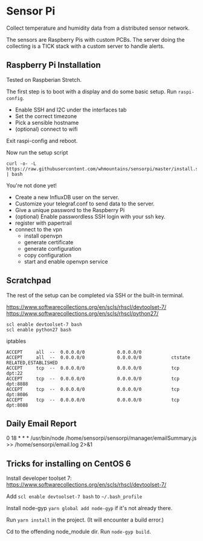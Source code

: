 # Sensor Pi

Collect temperature and humidity data from a distributed sensor network.

The sensors are Raspberry Pis with custom PCBs. The server doing the collecting
is a TICK stack with a custom server to handle alerts.

## Raspberry Pi Installation

Tested on Raspberian Stretch.

The first step is to boot with a display and do some basic setup. Run `raspi-config`.

* Enable SSH and I2C under the interfaces tab
* Set the correct timezone
* Pick a sensible hostname
* (optional) connect to wifi

Exit raspi-config and reboot.

Now run the setup script

```shell
curl -o- -L https://raw.githubusercontent.com/whmountains/sensorpi/master/install.sh | bash
```

You're not done yet!

* Create a new InfluxDB user on the server.
* Customize your telegraf.conf to send data to the server.
* Give a unique password to the Raspberry Pi
* (optional) Enable passwordless SSH login with your ssh key.
* register with papertrail
* connect to the vpn
  * install openvpn
  * generate certificate
  * generate configuration
  * copy configuration
  * start and enable openvpn service

## Scratchpad

The rest of the setup can be completed via SSH or the built-in terminal.

https://www.softwarecollections.org/en/scls/rhscl/devtoolset-7/
https://www.softwarecollections.org/en/scls/rhscl/python27/

```
scl enable devtoolset-7 bash
scl enable python27 bash
```

iptables

```
ACCEPT     all  --  0.0.0.0/0            0.0.0.0/0
ACCEPT     all  --  0.0.0.0/0            0.0.0.0/0           ctstate RELATED,ESTABLISHED
ACCEPT     tcp  --  0.0.0.0/0            0.0.0.0/0           tcp dpt:22
ACCEPT     tcp  --  0.0.0.0/0            0.0.0.0/0           tcp dpt:8888
ACCEPT     tcp  --  0.0.0.0/0            0.0.0.0/0           tcp dpt:8086
ACCEPT     tcp  --  0.0.0.0/0            0.0.0.0/0           tcp dpt:8088
```

## Daily Email Report

0 18 \* \* \* /usr/bin/node /home/sensorpi/sensorpi/manager/emailSummary.js >> /home/sensorpi/email.log 2>&1

## Tricks for installing on CentOS 6

Install developer toolset 7: https://www.softwarecollections.org/en/scls/rhscl/devtoolset-7/

Add `scl enable devtoolset-7 bash` to `~/.bash_profile`

Install node-gyp `yarn global add node-gyp` if it's not already there.

Run `yarn install` in the project. (It will encounter a build error.)

Cd to the offending node_module dir. Run `node-gyp build`.
